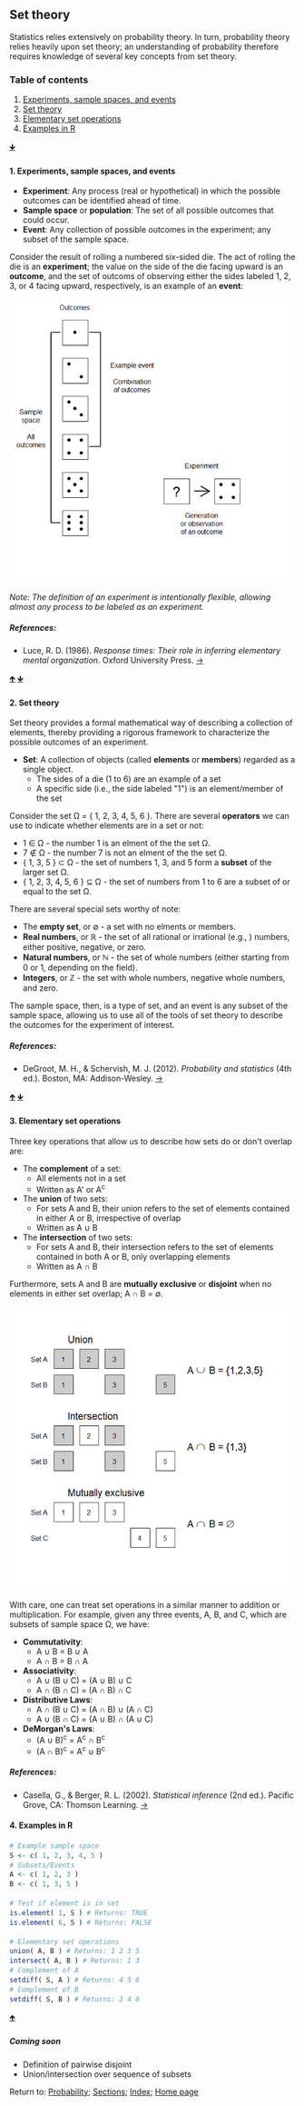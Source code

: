 ## Set theory

Statistics relies extensively on probability theory. In turn, probability theory relies heavily upon set theory; an understanding of probability therefore requires knowledge of several key concepts from set theory.

<a name="TOC"></a>
### Table of contents
1. <a href="#S01">Experiments, sample spaces, and events</a>
2. <a href="#S02">Set theory</a>
3. <a href="#S03">Elementary set operations</a>
4. <a href="#S04">Examples in R</a>

<a href="#END">&#129147;</a>

<a name="S01"></a>
#### 1. Experiments, sample spaces, and events

* **Experiment**: Any process (real or hypothetical) in which the possible outcomes can be identified ahead of time.
* **Sample space** or **population**: The set of all possible outcomes that could occur.
* **Event**: Any collection of possible outcomes in the experiment; any subset of the sample space.

Consider the result of rolling a numbered six-sided die. The act of rolling the die is an **experiment**; the value on the side of the die facing upward is an **outcome**, and the set of outcoms of observing either the sides labeled 1, 2, 3, or 4 facing upward, respectively, is an example of an **event**:

<img src="C01_P001_I001.png" alt="Figure 1.1" width="500" height="500"/>

*Note: The definition of an experiment is intentionally flexible, allowing almost any process to be labeled as an experiment.*

##### References:

* Luce, R. D. (1986). *Response times: Their role in inferring elementary mental organization*. Oxford University Press. [&rarr;](https://oxford.universitypressscholarship.com/view/10.1093/acprof:oso/9780195070019.001.0001/acprof-9780195070019)

<a href="#TOC">&#129145;</a> <a href="#END">&#129147;</a>

<a name="S02"></a>
#### 2. Set theory

Set theory provides a formal mathematical way of describing a collection of elements, thereby providing a rigorous framework to characterize the possible outcomes of an experiment.

* **Set**: A collection of objects (called **elements** or **members**) regarded as a single object.
     * The sides of a die (1 to 6) are an example of a set
     * A specific side (i.e., the side labeled "1") is an element/member of the set

Consider the set &Omega; = \{ 1, 2, 3, 4, 5, 6 \}. There are several **operators** we can use to indicate whether elements are in a set or not:
* 1 &isin; &Omega; - the number 1 is an elment of the the set &Omega;.
* 7 &notin; &Omega; - the number 7 is not an elment of the the set &Omega;.
* \{ 1, 3, 5 \} &sub; &Omega; - the set of numbers 1, 3, and 5 form a **subset** of the larger set &Omega;.
* \{ 1, 2, 3, 4, 5, 6 \} &#8838; &Omega; - the set of numbers from 1 to 6 are a subset of or equal to the set &Omega;.

There are several special sets worthy of note:
* The **empty set**, or &empty; - a set with no elments or members.
* **Real numbers**, or &#8477; - the set of all rational or irrational (e.g., ) numbers, either positive, negative, or zero.
* **Natural numbers**, or &#8469; - the set of whole numbers (either starting from 0 or 1, depending on the field).
* **Integers**, or &#8484; - the set with whole numbers, negative whole numbers, and zero.

The sample space, then, is a type of set, and an event is any subset of the sample space, allowing us to use all of the tools of set theory to describe the outcomes for the experiment of interest.

##### References:

* DeGroot, M. H., & Schervish, M. J. (2012). *Probability and statistics* (4th ed.). Boston, MA: Addison-Wesley. [&rarr;](https://www.pearson.com/us/higher-education/product/De-Groot-Probability-and-Statistics-4th-Edition/9780321500465.html)

<a href="#TOC">&#129145;</a> <a href="#END">&#129147;</a>

<a name="S03"></a>
#### 3. Elementary set operations

Three key operations that allow us to describe how sets do or don't overlap are:
* The **complement** of a set:
     * All elements not in a set
     * Written as A' or A<sup>c</sup>
* The **union** of two sets:
     * For sets A and B, their union refers to the set of elements contained in either A or B, irrespective of overlap
     * Written as A &cup; B
* The **intersection** of two sets:
     * For sets A and B, their intersection refers to the set of elements contained in both A or B, only overlapping elements
     * Written as A &cap; B

Furthermore, sets A and B are **mutually exclusive** or **disjoint** when no elements in either set overlap; A &cap; B = &empty;.

<img src="C01_P001_I002.png" alt="Figure 1.2" width="500" height="500"/>

<a name="S03_R01"></a>
With care, one can treat set operations in a similar manner to addition or multiplication. For example, given any three events, A, B, and C, which are subsets of sample space &Omega;, we have:
* **Commutativity**:
     * A &cup; B = B &cup; A
     * A &cap; B = B &cap; A
* **Associativity**:
     * A &cup; (B &cup; C) = (A &cup; B) &cup; C
     * A &cap; (B &cap; C) = (A &cap; B) &cap; C
* **Distributive Laws**:
     * A &cap; (B &cup; C) = (A &cap; B) &cup; (A &cap; C)
     * A &cup; (B &cap; C) = (A &cup; B) &cap; (A &cup; C)
* **DeMorgan's Laws**:
     * (A &cup; B)<sup>c</sup> = A<sup>c</sup> &cap; B<sup>c</sup>
     * (A &cap; B)<sup>c</sup> = A<sup>c</sup> &cup; B<sup>c</sup>

##### References:

* Casella, G., & Berger, R. L. (2002). *Statistical inference* (2nd ed.). Pacific Grove, CA: Thomson Learning. [&rarr;](https://www.books-by-isbn.com/0-534/0534243126-Statistical-Inference-George-Casella-Roger-L.-Berger-0-534-24312-6.html)

<a name="S04"></a>
#### 4. Examples in R

```R
# Example sample space
S <- c( 1, 2, 3, 4, 5 )
# Subsets/Events
A <- c( 1, 2, 3 )
B <- c( 1, 3, 5 )

# Test if element is in set
is.element( 1, S ) # Returns: TRUE
is.element( 6, S ) # Returns: FALSE

# Elementary set operations
union( A, B ) # Returns: 1 2 3 5
intersect( A, B ) # Returns: 1 3
# Complement of A
setdiff( S, A ) # Returns: 4 5 6
# Complement of B
setdiff( S, B ) # Returns: 2 4 6
```

<a href="#TOC">&#129145;</a>

##### Coming soon
* Definition of pairwise disjoint
* Union/intersection over sequence of subsets

<a name="END"></a>
Return to:
[Probability](C01_P000_Probability.md);
[Sections](C00_P002_Chapters.md);
[Index](I0_P000_Main_index.md ); 
[Home page](https://rettopnivek.github.io/Tutorials_for_statistics/)
